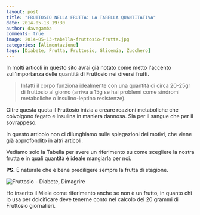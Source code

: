 ```yaml
---
layout: post
title: "FRUTTOSIO NELLA FRUTTA: LA TABELLA QUANTITATIVA"
date: 2014-05-13 19:30
author: davegamba
comments: true
image: 2014-05-13-tabella-fruttosio-frutta.jpg
categories: [Alimentazione]
tags: [Diabete, Frutta, Fruttosio, Glicemia, Zucchero]
---
```


In molti articoli in questo sito avrai già notato come metto l'accento sull'importanza delle quantità di Fruttosio nei diversi frutti.

> Infatti il corpo funziona idealmente con una quantità di circa 20-25gr di fruttosio al giorno (arriva a 15g se hai problemi come sindromi metaboliche o insulino-leptino resistenze).

Oltre questa quota il Fruttosio inizia a creare reazioni metaboliche che coivolgono fegato e insulina in maniera dannosa. Sia per il sangue che per il sovrappeso.

In questo articolo non ci dilunghiamo sulle spiegazioni dei motivi, che viene già approfondito in altri articoli.

Vediamo solo la Tabella per avere un riferimento su come scegliere la nostra frutta e in quali quantità è ideale mangiarla per noi.

**PS.** È naturale che è bene prediligere sempre la frutta di stagione.

![Fruttosio - Diabete, Dimagrire]({{site.images_root}}2014-05-13-tabella-fruttosio-frutta-1.jpg)

Ho inserito il Miele come riferimento anche se non è un frutto, in quanto chi lo usa per dolcificare deve tenerne conto nel calcolo dei 20 grammi di Fruttosio giornalieri.
